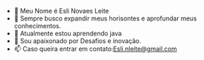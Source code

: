 - 👋 Meu Nome é Esli Novaes Leite
- 👀 Sempre busco expandir meus horisontes e aprofundar meus conhecimentos.
- 🌱 Atualmente estou aprendendo java
- 💞️ Sou apaixonado por Desafios e inovação.
- 📫 Caso queira entrar em contato:Esli.nleite@gmail.com
